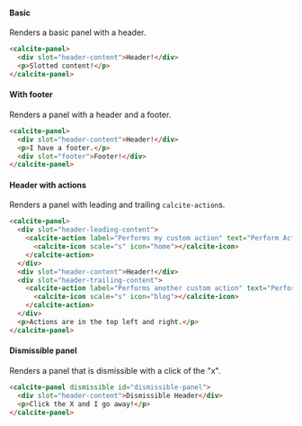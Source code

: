 #### Basic

Renders a basic panel with a header.

```html
<calcite-panel>
  <div slot="header-content">Header!</div>
  <p>Slotted content!</p>
</calcite-panel>
```

#### With footer

Renders a panel with a header and a footer.

```html
<calcite-panel>
  <div slot="header-content">Header!</div>
  <p>I have a footer.</p>
  <div slot="footer">Footer!</div>
</calcite-panel>
```

#### Header with actions

Renders a panel with leading and trailing `calcite-action`s.

```html
<calcite-panel>
  <div slot="header-leading-content">
    <calcite-action label="Performs my custom action" text="Perform Action!" text-enabled>
      <calcite-icon scale="s" icon="home"></calcite-icon>
    </calcite-action>
  </div>
  <div slot="header-content">Header!</div>
  <div slot="header-trailing-content">
    <calcite-action label="Performs another custom action" text="Perform Another Action!" text-enabled>
      <calcite-icon scale="s" icon="blog"></calcite-icon>
    </calcite-action>
  </div>
  <p>Actions are in the top left and right.</p>
</calcite-panel>
```

#### Dismissible panel

Renders a panel that is dismissible with a click of the "x".

```html
<calcite-panel dismissible id="dismissible-panel">
  <div slot="header-content">Dismissible Header</div>
  <p>Click the X and I go away!</p>
</calcite-panel>
```
